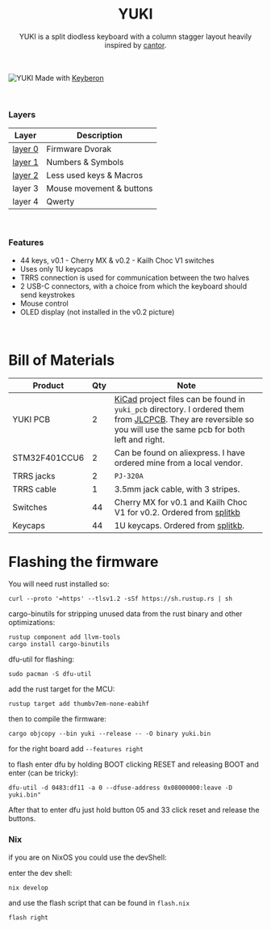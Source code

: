 <h1 align="center">YUKI</h1>

<div align="center">
YUKI is a split diodless keyboard with a column stagger layout heavily inspired by <a href="https://github.com/diepala/cantor">cantor</a>.
</div>
<br/><br/>

![YUKI](.github/assets/YUKI-v0.2-1.jpg)
Made with [Keyberon](https://github.com/TeXitoi/keyberon)

<br/>

### Layers
| Layer                                                                                     | Description              |
|-------------------------------------------------------------------------------------------|--------------------------|
| [layer 0](http://www.keyboard-layout-editor.com/#/gists/67aaf9d778e9b2ddf6e25b263cbe5ed5) | Firmware Dvorak          |
| [layer 1](http://www.keyboard-layout-editor.com/#/gists/5f7a4db98ea4d0b959304c4fe80d1d7f) | Numbers & Symbols        |
| [layer 2](http://www.keyboard-layout-editor.com/#/gists/3af9d73abaec154f56b99b5a6c55cf5e) | Less used keys & Macros  |
| layer 3                                                                                   | Mouse movement & buttons |
| layer 4                                                                                   | Qwerty                   |

<br/>

### Features

- 44 keys, v0.1 - Cherry MX & v0.2 - Kailh Choc V1 switches
- Uses only 1U keycaps
- TRRS connection is used for communication between the two halves
- 2 USB-C connectors, with a choice from which the keyboard should send keystrokes
- Mouse control
- OLED display (not installed in the v0.2 picture)

<br/>


# Bill of Materials

| Product       | Qty | Note                                                                                                                                                                                                        |
|---------------|-----|-------------------------------------------------------------------------------------------------------------------------------------------------------------------------------------------------------------|
| YUKI PCB      | 2   | [KiCad](https://kicad.org/) project files can be found in `yuki_pcb` directory. I ordered them from [JLCPCB](https://jlcpcb.com). They are reversible so you will use the same pcb for both left and right. |
| STM32F401CCU6 | 2   | Can be found on aliexpress. I have ordered mine from a local vendor.                                                                                                                                        |
| TRRS jacks    | 2   | `PJ-320A`                                                                                                                                                                                                   |
| TRRS cable    | 1   | 3.5mm jack cable, with 3 stripes.                                                                                                                                                                           |
| Switches      | 44  | Cherry MX for v0.1 and Kailh Choc V1 for v0.2. Ordered from [splitkb](https://splitkb.com/collections/switches-and-keycaps/products/kailh-low-profile-choc-switches)                                        |
| Keycaps       | 44  | 1U keycaps. Ordered from [splitkb](https://splitkb.com/collections/switches-and-keycaps/products/blank-mbk-choc-low-profile-keycaps).                                                                       |


# Flashing the firmware

You will need rust installed so:
```
curl --proto '=https' --tlsv1.2 -sSf https://sh.rustup.rs | sh
```

cargo-binutils for stripping unused data from the rust binary and other optimizations:
```
rustup component add llvm-tools
cargo install cargo-binutils
```

dfu-util for flashing:
```
sudo pacman -S dfu-util
```

add the rust target for the MCU:
```
rustup target add thumbv7em-none-eabihf
```

then to compile the firmware:
``` 
cargo objcopy --bin yuki --release -- -O binary yuki.bin
```
for the right board add `--features right`


to flash enter dfu by holding BOOT clicking RESET and releasing BOOT and enter (can be tricky):
```
dfu-util -d 0483:df11 -a 0 --dfuse-address 0x08000000:leave -D yuki.bin"
```

After that to enter dfu just hold button 05 and 33 click reset and release the buttons.

### Nix

if you are on NixOS you could use the devShell:

enter the dev shell:
```
nix develop
```

and use the flash script that can be found in `flash.nix`
```
flash right
```
